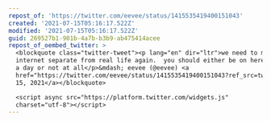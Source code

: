 ```yaml
---
repost_of: 'https://twitter.com/eevee/status/1415535419400151043'
created: '2021-07-15T05:16:17.522Z'
modified: '2021-07-15T05:16:17.522Z'
guid: 269527b1-901b-4a7b-b3b9-ab475414acee
repost_of_oembed_twitter: >
  <blockquote class="twitter-tweet"><p lang="en" dir="ltr">we need to make the
  internet separate from real life again.  you should either be on here 20 hours
  a day or not at all</p>&mdash; eevee (@eevee) <a
  href="https://twitter.com/eevee/status/1415535419400151043?ref_src=twsrc%5Etfw">July
  15, 2021</a></blockquote>

  <script async src="https://platform.twitter.com/widgets.js"
  charset="utf-8"></script>
---
```

 
